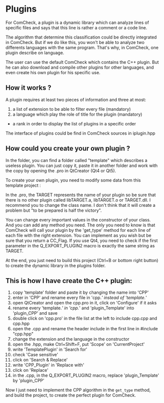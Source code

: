 # Plugins

For ComCheck, a plugin is a dynamic library which can analyze lines of specific files and says that this line is rather a comment or a code line.

The algorithm that determine this classification could be directly integrated in ComCheck. But if we do like this, you won't be able to analyze two differents languages with the same program. That's why, in ComCheck, one plugin describe on language.

The user can use the default ComCheck which contains the C++ plugin. But he can also download and compile other plugins for other languages, and even create his own plugin for his specific use.

## How it works ?

A plugin requires at least two pieces of information and three at most:

1. a list of extension to be able to filter every file (mandatory)
2. a language which play the role of title for the plugin (mandatory)
* a rank in order to display the list of plugins in a specific order

The interface of plugins could be find in ComCheck sources in iplugin.hpp

## How could you create your own plugin ?

In the folder, you can find a folder called "template" which describes a useless plugin. You can just copy it, paste it in another folder and work with the copy by opening the .pro in QtCreator (Qt4 or Qt5).

To create your own plugin, you need to modify some data from this template project :

In the .pro, the TARGET represents the name of your plugin so be sure that there is no other plugin called libTARGET.a, libTARGET.o or TARGET.dll. I recommend you to change the class name. I don't think that it will create a problem but "to be prepared is half the victory".

You can change every important values in the constructor of your class. And you can add any method you need. The only you need to know is that ComCheck will call your plugin by the 'get_type' method for each line of each file with the right extension. You can implement as you wish but be sure that you return a CC_Flag. If you use Qt4, you need to check if the first parameter in the Q_EXPORT_PLUGIN2 macro is exactly the same string as TARGET.

At the end, you just need to build this project (Ctrl+B or bottom right button) to create the dynamic library in the plugins folder.

## This is how I have create the C++ plugin:

1. copy 'template' folder and paste it by changing the name into 'CPP'
2. enter in 'CPP' and rename every file in 'cpp.*' instead of 'template.*'
3. open QtCreator and open the cpp.pro in it, click on 'Configure' if it asks
4. rename every 'template.*' in 'cpp.*' and 'plugin_Template' into 'plugin_CPP' and save
5. double click on 'cpp.pro' in the file list at the left to include cpp.cpp and cpp.hpp
6. open the .cpp and rename the header include in the first line in #include "cpp.hpp"
7. change the extension and the language in the constructor
8. open the .hpp, make Ctrl+Shift+F, put 'Scope' on 'CurrentProject'
81.  write 'TemplatePlugin' in 'Search for'
82.  check 'Case sensitive'
83.  click on 'Search & Replace'
84.  write 'CPP_Plugin' in 'Replace with'
85.  click on 'Replace'
9. in the .cpp, in the Q_EXPORT_PLUGIN2 macro, replace 'plugin_Template' by 'plugin_CPP'

Now I just need to implement the CPP algorithm in the `get_type` method, and build the project, to create the perfect plugin for ComCheck.

